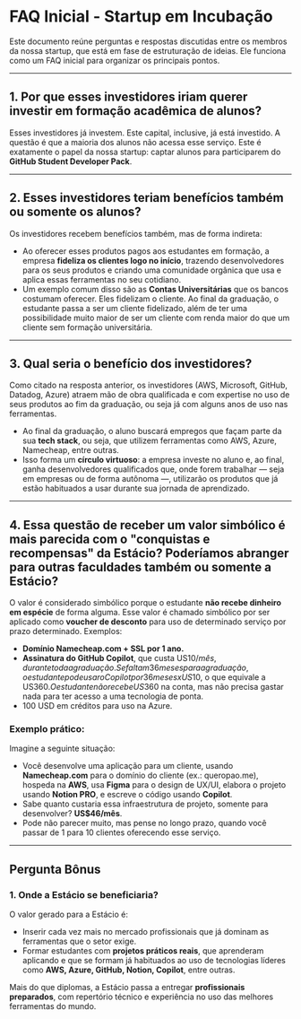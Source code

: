 # FAQ Inicial - Startup em Incubação

Este documento reúne perguntas e respostas discutidas entre os membros da nossa startup, que está em fase de estruturação de ideias. Ele funciona como um FAQ inicial para organizar os principais pontos.

---

## 1. Por que esses investidores iriam querer investir em formação acadêmica de alunos?

Esses investidores já investem. Este capital, inclusive, já está investido. A questão é que a maioria dos alunos não acessa esse serviço. Este é exatamente o papel da nossa startup: captar alunos para participarem do **GitHub Student Developer Pack**.

---

## 2. Esses investidores teriam benefícios também ou somente os alunos?

Os investidores recebem benefícios também, mas de forma indireta:

- Ao oferecer esses produtos pagos aos estudantes em formação, a empresa **fideliza os clientes logo no início**, trazendo desenvolvedores para os seus produtos e criando uma comunidade orgânica que usa e aplica essas ferramentas no seu cotidiano.
- Um exemplo comum disso são as **Contas Universitárias** que os bancos costumam oferecer. Eles fidelizam o cliente. Ao final da graduação, o estudante passa a ser um cliente fidelizado, além de ter uma possibilidade muito maior de ser um cliente com renda maior do que um cliente sem formação universitária.

---

## 3. Qual seria o benefício dos investidores?

Como citado na resposta anterior, os investidores (AWS, Microsoft, GitHub, Datadog, Azure) atraem mão de obra qualificada e com expertise no uso de seus produtos ao fim da graduação, ou seja já com alguns anos de uso nas ferramentas.

- Ao final da graduação, o aluno buscará empregos que façam parte da sua **tech stack**, ou seja, que utilizem ferramentas como AWS, Azure, Namecheap, entre outras.
- Isso forma um **círculo virtuoso**: a empresa investe no aluno e, ao final, ganha desenvolvedores qualificados que, onde forem trabalhar — seja em empresas ou de forma autônoma —, utilizarão os produtos que já estão habituados a usar durante sua jornada de aprendizado.

---

## 4. Essa questão de receber um valor simbólico é mais parecida com o "conquistas e recompensas" da Estácio? Poderíamos abranger para outras faculdades também ou somente a Estácio?

O valor é considerado simbólico porque o estudante **não recebe dinheiro em espécie** de forma alguma. Esse valor é chamado simbólico por ser aplicado como **voucher de desconto** para uso de determinado serviço por prazo determinado. Exemplos:

- **Domínio Namecheap.com + SSL por 1 ano.**
- **Assinatura do GitHub Copilot**, que custa US$10/mês, durante toda a graduação. Se faltam 36 meses para a graduação, o estudante pode usar o Copilot por 36 meses x US$10, o que equivale a US$360. O estudante não recebe US$360 na conta, mas não precisa gastar nada para ter acesso a uma tecnologia de ponta.
- 100 USD em créditos para uso na Azure.

### Exemplo prático:

Imagine a seguinte situação:

- Você desenvolve uma aplicação para um cliente, usando **Namecheap.com** para o domínio do cliente (ex.: queropao.me), hospeda na **AWS**, usa **Figma** para o design de UX/UI, elabora o projeto usando **Notion PRO**, e escreve o código usando **Copilot**.
- Sabe quanto custaria essa infraestrutura de projeto, somente para desenvolver? **US$46/mês**.
- Pode não parecer muito, mas pense no longo prazo, quando você passar de 1 para 10 clientes oferecendo esse serviço.

---

## Pergunta Bônus

### 1. Onde a Estácio se beneficiaria?

O valor gerado para a Estácio é:

- Inserir cada vez mais no mercado profissionais que já dominam as ferramentas que o setor exige.
- Formar estudantes com **projetos práticos reais**, que aprenderam aplicando e que se formam já habituados ao uso de tecnologias líderes como **AWS, Azure, GitHub, Notion, Copilot**, entre outras.

Mais do que diplomas, a Estácio passa a entregar **profissionais preparados**, com repertório técnico e experiência no uso das melhores ferramentas do mundo.